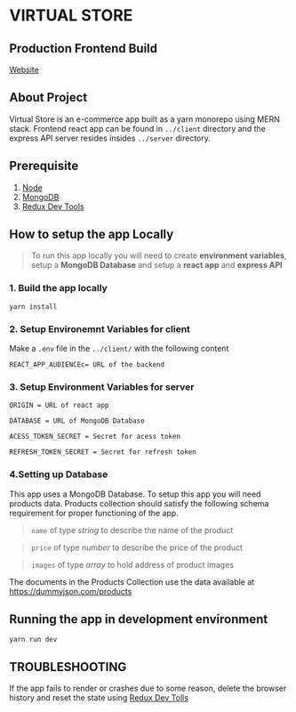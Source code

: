 # VIRTUAL STORE

## Production Frontend Build

[Website](https://ecommerce-client-1pzm.onrender.com/)

## About Project

Virtual Store is an e-commerce app built as a yarn monorepo using MERN stack. Frontend react app can be found in `../client` directory and the express API server resides insides `../server` directory.

## Prerequisite

1. [Node](https://nodejs.org/en)
2. [MongoDB](https://www.mongodb.com/)
3. [Redux Dev Tools](https://github.com/reduxjs/redux-devtools)

## How to setup the app Locally

> To run this app locally you will need to create **environment variables**, setup a **MongoDB Database** and setup a **react app** and **express API**

### 1. Build the app locally

```
yarn install
```

### 2. Setup Environemnt Variables for client

Make a `.env` file in the `../client/` with the following content

```
REACT_APP_AUDIENCEc= URL of the backend
```

### 3. Setup Environment Variables for server

```
ORIGIN = URL of react app

DATABASE = URL of MongoDB Database

ACESS_TOKEN_SECRET = Secret for acess token

REFRESH_TOKEN_SECRET = Secret for refresh token
```

### 4.Setting up Database

This app uses a MongoDB Database. To setup this app you will need products data. Products collection should satisfy the following schema requirement for proper functioning of the app.

> `name` of type _string_ to describe the name of the product

> `price` of type _number_ to describe the price of the product

> `images` of type _array_ to hold address of product images

The documents in the Products Collection use the data available at https://dummyjson.com/products

## Running the app in development environment

```
yarn run dev
```

## TROUBLESHOOTING

If the app fails to render or crashes due to some reason, delete the browser history and reset the state using [Redux Dev Tolls](https://github.com/reduxjs/redux-devtools)
